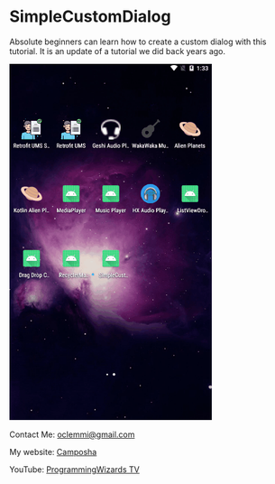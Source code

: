 # SimpleCustomDialog
Absolute beginners can learn how to create a custom dialog with this tutorial. It is an update of a tutorial we did back years ago.


![Dialog tutorial](SimpleCustomDialog.gif)


Contact Me: oclemmi@gmail.com

My website: [Camposha](https://camposha.info)

YouTube: [ProgrammingWizards TV](https://youtube.com/c/programmingwizards)
